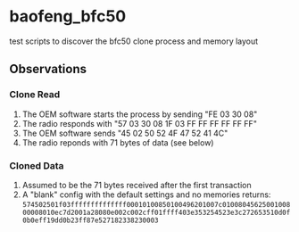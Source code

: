 # baofeng_bfc50

test scripts to discover the bfc50 clone process and memory layout

## Observations

### Clone Read
1) The OEM software starts the process by sending "FE 03 30 08"
2) The radio responds with "57 03 30 08 1F 03 FF FF FF FF FF FF"
3) The OEM software sends "45 02 50 52 4F 47 52 41 4C"
4) The radio reponds with 71 bytes of data (see below)

### Cloned Data
1) Assumed to be the 71 bytes received after the first transaction
2) A "blank" config with the default settings and no memories returns: `574502501f03ffffffffffffff00010100850100496201007c0100804562500100800008010ec7d2001a28080e002c002cff01ffff403e353254523e3c272653510d0f0b0eff19dd0b23ff87e527182338230003`
